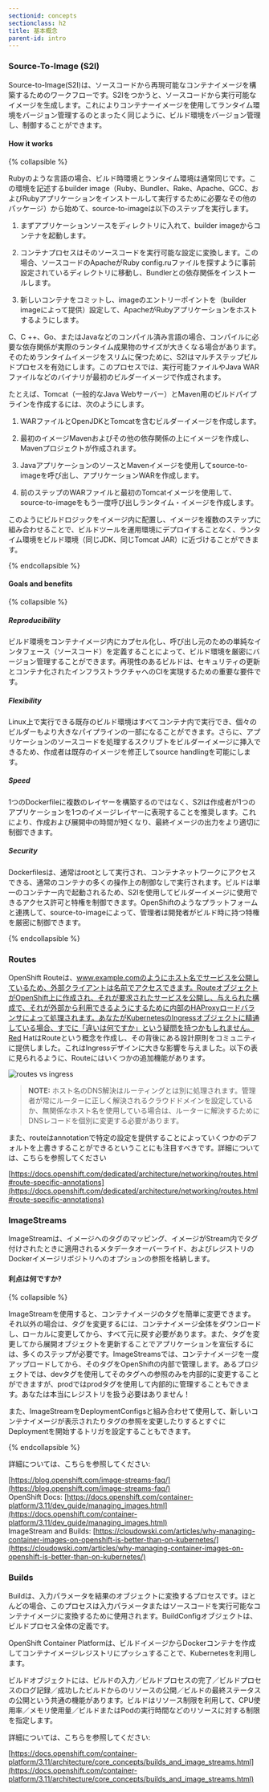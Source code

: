 ```yaml
---
sectionid: concepts
sectionclass: h2
title: 基本概念
parent-id: intro
---
```


### Source-To-Image (S2I)

Source-to-Image(S2I)は、ソースコードから再現可能なコンテナイメージを構築するためのワークフローです。S2Iをつかうと、ソースコードから実行可能なイメージを生成します。これによりコンテナーイメージを使用してランタイム環境をバージョン管理するのとまったく同じように、ビルド環境をバージョン管理し、制御することができます。

#### How it works

{% collapsible %}

Rubyのような言語の場合、ビルド時環境とランタイム環境は通常同じです。この環境を記述するbuilder image（Ruby、Bundler、Rake、Apache、GCC、およびRubyアプリケーションをインストールして実行するために必要なその他のパッケージ）から始めて、source-to-imageは以下のステップを実行します。

1. まずアプリケーションソースをディレクトリに入れて、builder imageからコンテナを起動します。

1. コンテナプロセスはそのソースコードを実行可能な設定に変換します。この場合、ソースコードのApacheがRuby config.ruファイルを探すように事前設定されているディレクトリに移動し、Bundlerとの依存関係をインストールします。

1. 新しいコンテナをコミットし、imageのエントリーポイントを（builder imageによって提供）設定して、ApacheがRubyアプリケーションをホストするようにします。


C、C ++、Go、またはJavaなどのコンパイル済み言語の場合、コンパイルに必要な依存関係が実際のランタイム成果物のサイズが大きくなる場合があります。そのためランタイムイメージをスリムに保つために、S2Iはマルチステップビルドプロセスを有効にします。このプロセスでは、実行可能ファイルやJava WARファイルなどのバイナリが最初のビルダーイメージで作成されます。

たとえば、Tomcat（一般的なJava Webサーバー）とMaven用のビルドパイプラインを作成するには、次のようにします。

1. WARファイルとOpenJDKとTomcatを含むビルダーイメージを作成します。

1. 最初のイメージMavenおよびその他の依存関係の上にイメージを作成し、Mavenプロジェクトが作成されます。

1. JavaアプリケーションのソースとMavenイメージを使用してsource-to-imageを呼び出し、アプリケーションWARを作成します。

1. 前のステップのWARファイルと最初のTomcatイメージを使用して、source-to-imageをもう一度呼び出しランタイム・イメージを作成します。

このようにビルドロジックをイメージ内に配置し、イメージを複数のステップに組み合わせることで、ビルドツールを運用環境にデプロイすることなく、ランタイム環境をビルド環境（同じJDK、同じTomcat JAR）に近づけることができます。

{% endcollapsible %}

#### Goals and benefits

{% collapsible %}

##### Reproducibility

ビルド環境をコンテナイメージ内にカプセル化し、呼び出し元のための単純なインタフェース（ソースコード）を定義することによって、ビルド環境を厳密にバージョン管理することができます。再現性のあるビルドは、セキュリティの更新とコンテナ化されたインフラストラクチャへのCIを実現するための重要な要件です。

##### Flexibility

Linux上で実行できる既存のビルド環境はすべてコンテナ内で実行でき、個々のビルダーもより大きなパイプラインの一部になることができます。さらに、アプリケーションのソースコードを処理するスクリプトをビルダーイメージに挿入できるため、作成者は既存のイメージを修正してsource handlingを可能にします。

##### Speed

1つのDockerfileに複数のレイヤーを構築するのではなく、S2Iは作成者が1つのアプリケーションを1つのイメージレイヤーに表現することを推奨します。これにより、作成および展開中の時間が短くなり、最終イメージの出力をより適切に制御できます。

##### Security

Dockerfilesは、通常はrootとして実行され、コンテナネットワークにアクセスできる、通常のコンテナの多くの操作上の制御なしで実行されます。ビルドは単一のコンテナー内で起動されるため、S2Iを使用してビルダーイメージに使用できるアクセス許可と特権を制御できます。OpenShiftのようなプラットフォームと連携して、source-to-imageによって、管理者は開発者がビルド時に持つ特権を厳密に制御できます。

{% endcollapsible %}

### Routes

OpenShift Routeは、www.example.comのようにホスト名でサービスを公開しているため、外部クライアントは名前でアクセスできます。RouteオブジェクトがOpenShift上に作成され、それが要求されたサービスを公開し、与えられた構成で、それが外部から利用できるようにするために内部のHAProxyロードバランサによって処理されます。あなたがKubernetesのIngressオブジェクトに精通している場合、すでに「違いは何ですか」という疑問を持つかもしれません。Red HatはRouteという概念を作成し、その背後にある設計原則をコミュニティに提供しました。これはIngressデザインに大きな影響を与えました。以下の表に見られるように、Routeにはいくつかの追加機能があります。

![routes vs ingress](/media/managedlab/routes-vs-ingress.png)

> **NOTE:** ホスト名のDNS解決はルーティングとは別に処理されます。管理者が常にルーターに正しく解決されるクラウドドメインを設定しているか、無関係なホスト名を使用している場合は、ルーターに解決するためにDNSレコードを個別に変更する必要があります。

また、routeはannotationで特定の設定を提供することによっていくつかのデフォルトを上書きすることができるということにも注目すべきです。詳細については、こちらを参照してください

[https://docs.openshift.com/dedicated/architecture/networking/routes.html#route-specific-annotations](https://docs.openshift.com/dedicated/architecture/networking/routes.html#route-specific-annotations)

### ImageStreams

ImageStreamは、イメージへのタグのマッピング、イメージがStream内でタグ付けされたときに適用されるメタデータオーバーライド、およびレジストリのDockerイメージリポジトリへのオプションの参照を格納します。

#### 利点は何ですか? 

{% collapsible %}

ImageStreamを使用すると、コンテナイメージのタグを簡単に変更できます。それ以外の場合は、タグを変更するには、コンテナイメージ全体をダウンロードし、ローカルに変更してから、すべて元に戻す必要があります。また、タグを変更してから展開オブジェクトを更新することでアプリケーションを宣伝するには、多くのステップが必要です。ImageStreamsでは、コンテナイメージを一度アップロードしてから、そのタグをOpenShiftの内部で管理します。あるプロジェクトでは、devタグを使用してそのタグへの参照のみを内部的に変更することができますが、prodではprodタグを使用して内部的に管理することもできます。あなたは本当にレジストリを扱う必要はありません！

また、ImageStreamをDeploymentConfigsと組み合わせて使用​​して、新しいコンテナイメージが表示されたりタグの参照を変更したりするとすぐにDeploymentを開始するトリガを設定することもできます。

{% endcollapsible %}


詳細については、こちらを参照してください: 

[https://blog.openshift.com/image-streams-faq/](https://blog.openshift.com/image-streams-faq/) <br>
OpenShift Docs: [https://docs.openshift.com/container-platform/3.11/dev_guide/managing_images.html](https://docs.openshift.com/container-platform/3.11/dev_guide/managing_images.html)<br>
ImageStream and Builds: [https://cloudowski.com/articles/why-managing-container-images-on-openshift-is-better-than-on-kubernetes/](https://cloudowski.com/articles/why-managing-container-images-on-openshift-is-better-than-on-kubernetes/)


### Builds

Buildは、入力パラメータを結果のオブジェクトに変換するプロセスです。ほとんどの場合、このプロセスは入力パラメータまたはソースコードを実行可能なコンテナイメージに変換するために使用されます。BuildConfigオブジェクトは、ビルドプロセス全体の定義です。

OpenShift Container Platformは、ビルドイメージからDockerコンテナを作成してコンテナイメージレジストリにプッシュすることで、Kubernetesを利用します。

ビルドオブジェクトには、ビルドの入力／ビルドプロセスの完了／ビルドプロセスのログ記録／成功したビルドからのリソースの公開／ビルドの最終ステータスの公開という共通の機能があります。ビルドはリソース制限を利用して、CPU使用率／メモリ使用量／ビルドまたはPodの実行時間などのリソースに対する制限を指定します。

詳細については、こちらを参照してください:

 [https://docs.openshift.com/container-platform/3.11/architecture/core_concepts/builds_and_image_streams.html](https://docs.openshift.com/container-platform/3.11/architecture/core_concepts/builds_and_image_streams.html)

